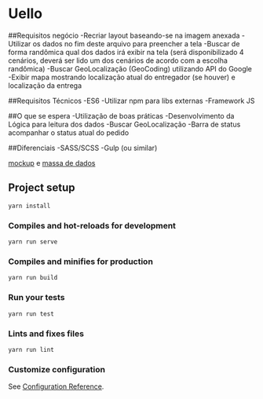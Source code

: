 # Uello

##Requisitos negócio
  -Recriar layout baseando-se na imagem anexada
  -Utilizar os dados no fim deste arquivo para preencher a tela
  -Buscar de forma randômica qual dos dados irá exibir na tela (será disponibilizado 4 cenários, deverá ser lido um dos cenários de acordo com a escolha randômica)
  -Buscar GeoLocalização (GeoCoding) utilizando API do Google
  -Exibir mapa mostrando localização atual do entregador (se houver) e localização da entrega

##Requisitos Técnicos
  -ES6
  -Utilizar npm para libs externas
  -Framework JS

##O que se espera
  -Utilização de boas práticas
  -Desenvolvimento da Lógica para leitura dos dados
  -Buscar GeoLocalização
  -Barra de status acompanhar o status atual do pedido

##Diferenciais
  -SASS/SCSS
  -Gulp (ou similar)

[mockup](https://uello.netlify.com/img/Tracking.png)
e 
[massa de dados](https://api.myjson.com/bins/zw5av)

## Project setup
```
yarn install
```

### Compiles and hot-reloads for development
```
yarn run serve
```

### Compiles and minifies for production
```
yarn run build
```

### Run your tests
```
yarn run test
```

### Lints and fixes files
```
yarn run lint
```

### Customize configuration
See [Configuration Reference](https://cli.vuejs.org/config/).
